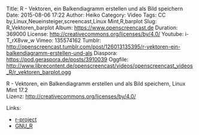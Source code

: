 Title: R - Vektoren, ein Balkendiagramm erstellen und als Bild speichern
Date: 2015-08-06 17:22
Author: Heiko
Category: Video
Tags: CC by,Linux,Neueinsteiger,screencast,Linux Mint,R,barplot
Slug: R_Vektoren_barplot
Album: https://www.openscreencast.de
Duration: 369000
License: http://creativecommons.org/licenses/by/4.0/
Youtube: i-T_rX8vw_w
Vimeo: 135574162
Tumblr: http://openscreencast.tumblr.com/post/126013135395/r-vektoren-ein-balkendiagramm-erstellen-und-als
Diaspora: https://pod.geraspora.de/posts/3910039
Oggfile: http://www.librecontent.de/openscreencast/videos/openscreencast_videos_R/r_vektoren_barplot.ogg

R - Vektoren, ein Balkendiagramm erstellen und als Bild speichern, Linux Mint
17.2  
Lizenz: <http://creativecommons.org/licenses/by/4.0/>  
  

Links:

  * [r-project](http://www.r-project.org/ "Link zu r-project.org/")
  * [GNU_R](http://de.wikibooks.org/wiki/GNU_R "Link zu de.wikibooks.org")

